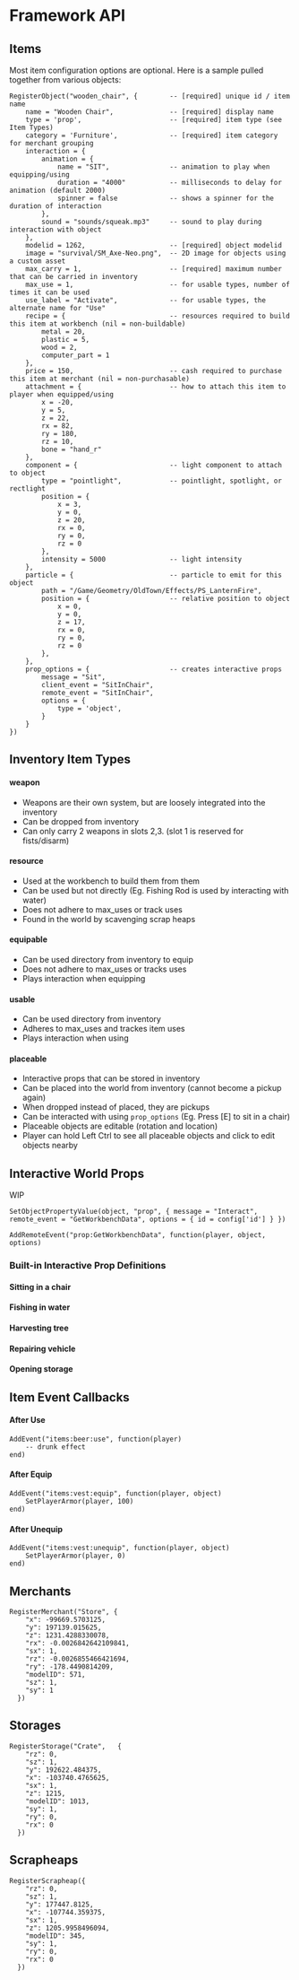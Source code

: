 # Framework API

## Items

Most item configuration options are optional.  Here is a sample pulled together from various objects:

```
RegisterObject("wooden_chair", {        -- [required] unique id / item name
    name = "Wooden Chair",              -- [required] display name
    type = 'prop',                      -- [required] item type (see Item Types)
    category = 'Furniture',             -- [required] item category for merchant grouping
    interaction = {
        animation = { 
            name = "SIT",               -- animation to play when equipping/using
            duration = "4000"           -- milliseconds to delay for animation (default 2000)
            spinner = false             -- shows a spinner for the duration of interaction
        },
        sound = "sounds/squeak.mp3"     -- sound to play during interaction with object
    },
    modelid = 1262,                     -- [required] object modelid
    image = "survival/SM_Axe-Neo.png",  -- 2D image for objects using a custom asset
    max_carry = 1,                      -- [required] maximum number that can be carried in inventory
    max_use = 1,                        -- for usable types, number of times it can be used
    use_label = "Activate",             -- for usable types, the alternate name for "Use"
    recipe = {                          -- resources required to build this item at workbench (nil = non-buildable)
        metal = 20,
        plastic = 5,
        wood = 2,
        computer_part = 1
    },
    price = 150,                        -- cash required to purchase this item at merchant (nil = non-purchasable)
    attachment = {                      -- how to attach this item to player when equipped/using
        x = -20, 
        y = 5, 
        z = 22, 
        rx = 82, 
        ry = 180, 
        rz = 10, 
        bone = "hand_r" 
    },
    component = {                       -- light component to attach to object
        type = "pointlight",            -- pointlight, spotlight, or rectlight
        position = {
            x = 3,
            y = 0,
            z = 20,
            rx = 0,
            ry = 0,
            rz = 0
        },
        intensity = 5000                -- light intensity
    },
    particle = {                        -- particle to emit for this object
        path = "/Game/Geometry/OldTown/Effects/PS_LanternFire",
        position = {                    -- relative position to object
            x = 0, 
            y = 0, 
            z = 17, 
            rx = 0, 
            ry = 0, 
            rz = 0 
        },
    },
    prop_options = {                    -- creates interactive props
        message = "Sit",
        client_event = "SitInChair",
        remote_event = "SitInChair",
        options = {
            type = 'object',
        }
    }
})
```

## Inventory Item Types

#### weapon
- Weapons are their own system, but are loosely integrated into the inventory
- Can be dropped from inventory
- Can only carry 2 weapons in slots 2,3.  (slot 1 is reserved for fists/disarm)

#### resource
- Used at the workbench to build them from them
- Can be used but not directly (Eg. Fishing Rod is used by interacting with water)
- Does not adhere to max_uses or track uses
- Found in the world by scavenging scrap heaps

#### equipable
- Can be used directory from inventory to equip
- Does not adhere to max_uses or tracks uses
- Plays interaction when equipping

#### usable
- Can be used directory from inventory
- Adheres to max_uses and trackes item uses
- Plays interaction when using

#### placeable
- Interactive props that can be stored in inventory
- Can be placed into the world from inventory (cannot become a pickup again)
- When dropped instead of placed, they are pickups
- Can be interacted with using `prop_options` (Eg. Press [E] to sit in a chair)
- Placeable objects are editable (rotation and location)
- Player can hold Left Ctrl to see all placeable objects and click to edit objects nearby

## Interactive World Props

WIP

```
SetObjectPropertyValue(object, "prop", { message = "Interact", remote_event = "GetWorkbenchData", options = { id = config['id'] } })
```

```
AddRemoteEvent("prop:GetWorkbenchData", function(player, object, options)
```

### Built-in Interactive Prop Definitions

#### Sitting in a chair
#### Fishing in water
#### Harvesting tree
#### Repairing vehicle
#### Opening storage

## Item Event Callbacks

#### After Use

```
AddEvent("items:beer:use", function(player)
    -- drunk effect
end)
```

#### After Equip
```
AddEvent("items:vest:equip", function(player, object)
    SetPlayerArmor(player, 100)
end)
```

#### After Unequip

```
AddEvent("items:vest:unequip", function(player, object)
    SetPlayerArmor(player, 0)
end)
```

## Merchants

```
RegisterMerchant("Store", {
    "x": -99669.5703125,
    "y": 197139.015625,
    "z": 1231.4288330078,
    "rx": -0.0026842642109841,
    "sx": 1,
    "rz": -0.0026855466421694,
    "ry": -178.4490814209,
    "modelID": 571,
    "sz": 1,
    "sy": 1
  })
```

## Storages

```
RegisterStorage("Crate",   {
    "rz": 0,
    "sz": 1,
    "y": 192622.484375,
    "x": -103740.4765625,
    "sx": 1,
    "z": 1215,
    "modelID": 1013,
    "sy": 1,
    "ry": 0,
    "rx": 0
  })
```

## Scrapheaps

```
RegisterScrapheap({
    "rz": 0,
    "sz": 1,
    "y": 177447.8125,
    "x": -107744.359375,
    "sx": 1,
    "z": 1205.9958496094,
    "modelID": 345,
    "sy": 1,
    "ry": 0,
    "rx": 0
  })
```